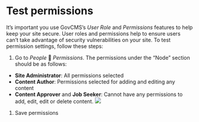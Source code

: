 # Test permissions

It’s important you use GovCMS’s _User Role_ and _Permissions_ features to help keep your site secure. User roles and permissions help to ensure users can’t take advantage of security vulnerabilities on your site. To test permission settings, follow these steps:

1. Go to _People_  _Permissions_. The permissions under the “Node” section should be as follows:

* **Site Administrator**: All permissions selected
* **Content Author**: Permissions selected for adding and editing any content
* **Content Approver** and **Job Seeker**: Cannot have any permissions to add, edit, edit or delete content. ![](../.gitbook/assets/10.png)

1. Save permissions

####
